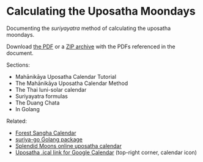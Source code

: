 
# Calculating the Uposatha Moondays

Documenting the *suriyayatra* method of calculating the uposatha moondays.

Download [the PDF](https://github.com/profound-labs/calculating-the-uposatha-moondays/raw/master/calculating-the-uposatha-moondays.pdf) or a [ZIP archive](https://github.com/profound-labs/calculating-the-uposatha-moondays/archive/master.zip) with the PDFs referenced in the document.

Sections:

- Mahānikāya Uposatha Calendar Tutorial
- The Mahānikāya Uposatha Calendar Method
- The Thai luni-solar calendar
- Suriyayatra formulas
- The Duang Chata
- In Golang

Related:

- [Forest Sangha Calendar](https://forestsangha.org/calendar)
- [suriya-go Golang package](https://github.com/splendidmoons/suriya-go)
- [Splendid Moons online uposatha calendar](http://splendidmoons.github.io/)
- [Uposatha .ical link for Google Calendar](http://splendidmoons.github.io/) (top-right corner, calendar icon)
